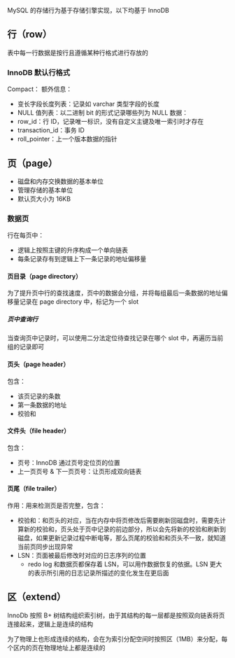 MySQL 的存储行为基于存储引擎实现，以下均基于 InnoDB

## 行（row）

表中每一行数据是按行且遵循某种行格式进行存放的

### InnoDB 默认行格式

Compact：
额外信息：
* 变长字段长度列表：记录如 varchar 类型字段的长度
* NULL 值列表：以二进制 bit 的形式记录哪些列为 NULL
数据：
* row_id：行 ID，记录唯一标识，没有自定义主键及唯一索引时才存在
* transaction_id：事务 ID
* roll_pointer：上一个版本数据的指针

## 页（page）

* 磁盘和内存交换数据的基本单位
* 管理存储的基本单位
* 默认页大小为 16KB

### 数据页

行在每页中：
* 逻辑上按照主键的升序构成一个单向链表
* 每条记录存有到逻辑上下一条记录的地址偏移量

#### 页目录（page directory）

为了提升页中行的查找速度，页中的数据会分组，并将每组最后一条数据的地址偏移量记录在 page directory 中，标记为一个 slot

##### 页中查询行

当查询页中记录时，可以使用二分法定位待查找记录在哪个 slot 中，再遍历当前组的记录即可

#### 页头（page header）

包含：
* 该页记录的条数
* 第一条数据的地址
* 校验和

#### 文件头（file header）

包含：
* 页号：InnoDB 通过页号定位页的位置
* 上一页页号 & 下一页页号：让页形成双向链表

#### 页尾（file trailer）

作用：用来检测页是否完整，包含：
* 校验和：和页头的对应，当在内存中将页修改后需要刷新回磁盘时，需要先计算新的校验和，页头处于页中记录的前边部分，所以会先将新的校验和刷新到磁盘，如果更新记录过程中断电等，那么页尾的校验和和页头不一致，就知道当前页同步出现异常
* LSN：页面被最后修改时对应的日志序列的位置
	* redo log 和数据页都保存着 LSN，可以用作数据恢复的依据。LSN 更大的表示所引用的日志记录所描述的变化发生在更后面

## 区（extend）

InnoDb 按照 B+ 树结构组织索引树，由于其结构的每一层都是按照双向链表将页连接起来，逻辑上是连续的结构

为了物理上也形成连续的结构，会在为索引分配空间时按照区（1MB）来分配，每个区内的页在物理地址上都是连续的